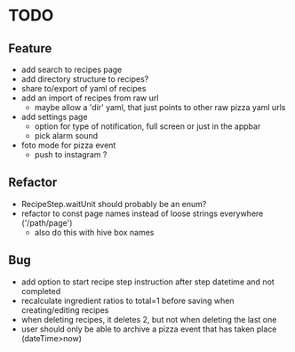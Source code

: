 # TODO

## Feature
- add search to recipes page
- add directory structure to recipes?
- share to/export of yaml of recipes
- add an import of recipes from raw url
    - maybe allow a 'dir' yaml, that just points to other raw pizza yaml urls
- add settings page
    - option for type of notification, full screen or just in the appbar
    - pick alarm sound
- foto mode for pizza event
    - push to instagram ?
    
## Refactor
- RecipeStep.waitUnit should probably be an enum?
- refactor to const page names instead of loose strings everywhere ('/path/page')
    - also do this with hive box names
    
## Bug
- add option to start recipe step instruction after step datetime and not completed
- recalculate ingredient ratios to total=1 before saving when creating/editing recipes
- when deleting recipes, it deletes 2, but not when deleting the last one
- user should only be able to archive a pizza event that has taken place (dateTime>now)